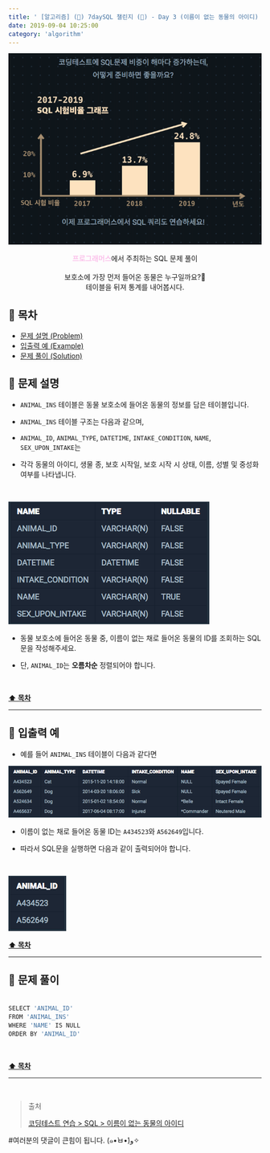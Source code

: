 ```yaml
---
title: ' [알고리즘] (👀) 7daySQL 챌린지 (👀) - Day 3 (이름이 없는 동물의 아이디) '
date: 2019-09-04 10:25:00
category: 'algorithm'
---
```


![](../../../../../assets/algorithm/programmers/sql/programmers.sql.logo.png)

<center><strong style="color:#fbc2eb">프로그래머스</strong>에서 주최하는 SQL 문제 풀이</center>

<br />
 
<center>보호소에 가장 먼저 들어온 동물은 누구일까요?🤔<br />테이블을 뒤져 통계를 내어봅시다.</center>

## **💎 목차**
  * [문제 설명 (Problem)](#-문제-설명)
  * [입출력 예 (Example)](#-입출력-예)
  * [문제 풀이 (Solution)](#-문제-풀이)

## **📕 문제 설명**

- `ANIMAL_INS` 테이블은 동물 보호소에 들어온 동물의 정보를 담은 테이블입니다.

- `ANIMAL_INS` 테이블 구조는 다음과 같으며,

- `ANIMAL_ID`, `ANIMAL_TYPE`, `DATETIME`, `INTAKE_CONDITION`, `NAME`, `SEX_UPON_INTAKE`는

- 각각 동물의 아이디, 생물 종, 보호 시작일, 보호 시작 시 상태, 이름, 성별 및 중성화 여부를 나타냅니다.

<br />

![](../../../../../assets/algorithm/programmers/sql/programmers.sql.table.png)
<br />

- 동물 보호소에 들어온 동물 중, 이름이 없는 채로 들어온 동물의 ID를 조회하는 SQL 문을 작성해주세요.

- 단, `ANIMAL_ID`는 __오름차순__ 정렬되어야 합니다.

<br />

**[⬆ 목차](#-목차)**

---

## **📙 입출력 예**

- 예를 들어 `ANIMAL_INS` 테이블이 다음과 같다면

![](../../../../../assets/algorithm/programmers/sql/programmers.sql.6-1.example.png)
<br />

- 이름이 없는 채로 들어온 동물 ID는 `A434523`와 `A562649`입니다.

- 따라서 SQL문을 실행하면 다음과 같이 출력되어야 합니다.

<br />

![](../../../../../assets/algorithm/programmers/sql/programmers.sql.6-2.example.png)
<br />

**[⬆ 목차](#-목차)**

---

## **📘 문제 풀이**

```js

SELECT 'ANIMAL_ID'
FROM 'ANIMAL_INS'
WHERE 'NAME' IS NULL
ORDER BY 'ANIMAL_ID'

```

<br />

**[⬆ 목차](#-목차)**

---

<br />

> 출처
>
> <a href="https://programmers.co.kr/learn/courses/30/lessons/59039" target="_blank">코딩테스트 연습 > SQL > 이름이 없는 동물의 아이디</a>

#여러분의 댓글이 큰힘이 됩니다. (๑•̀ㅂ•́)و✧
